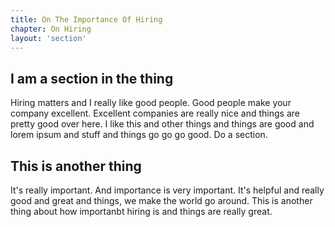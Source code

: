 ```yaml
---
title: On The Importance Of Hiring
chapter: On Hiring
layout: 'section'
---
```


## I am a section in the thing

Hiring matters and I really like good people. Good people make your company excellent. Excellent companies are really nice and things are pretty good over here. I like this and other things and things are good and lorem ipsum and stuff and things go go go good. Do a section.

## This is another thing

It's really important. And importance is very important. It's helpful and really good and great and things, we make the world go around. This is another thing about how importanbt hiring is and things are really great.
